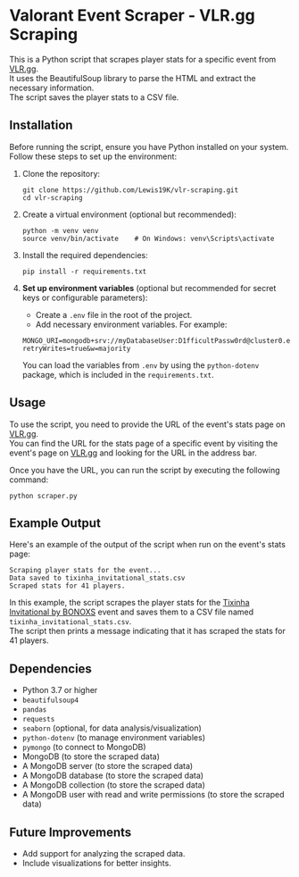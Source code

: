 # Valorant Event Scraper - VLR.gg Scraping

This is a Python script that scrapes player stats for a specific event from [VLR.gg](https://vlr.gg).  
It uses the BeautifulSoup library to parse the HTML and extract the necessary information.  
The script saves the player stats to a CSV file.

## Installation

Before running the script, ensure you have Python installed on your system.  
Follow these steps to set up the environment:

1. Clone the repository:

   ```
   git clone https://github.com/Lewis19K/vlr-scraping.git
   cd vlr-scraping
   ```

2. Create a virtual environment (optional but recommended):

   ```
   python -m venv venv
   source venv/bin/activate    # On Windows: venv\Scripts\activate
   ```

3. Install the required dependencies:

   ```
   pip install -r requirements.txt
   ```

4. **Set up environment variables** (optional but recommended for secret keys or configurable parameters):
   - Create a `.env` file in the root of the project.
   - Add necessary environment variables. For example:

   ```
   MONGO_URI=mongodb+srv://myDatabaseUser:D1fficultPassw0rd@cluster0.example.mongodb.net/?retryWrites=true&w=majority
   ```

   You can load the variables from `.env` by using the `python-dotenv` package, which is included in the `requirements.txt`.

## Usage

To use the script, you need to provide the URL of the event's stats page on [VLR.gg](https://vlr.gg).  
You can find the URL for the stats page of a specific event by visiting the event's page on [VLR.gg](https://vlr.gg) and looking for the URL in the address bar.

Once you have the URL, you can run the script by executing the following command:

```
python scraper.py
```

## Example Output

Here's an example of the output of the script when run on the event's stats page:

```
Scraping player stats for the event...
Data saved to tixinha_invitational_stats.csv
Scraped stats for 41 players.
```

In this example, the script scrapes the player stats for the [Tixinha Invitational by BONOXS](https://www.vlr.gg/event/2278/tixinha-invitational-by-bonoxs) event and saves them to a CSV file named `tixinha_invitational_stats.csv`.  
The script then prints a message indicating that it has scraped the stats for 41 players.

## Dependencies

- Python 3.7 or higher
- `beautifulsoup4`
- `pandas`
- `requests`
- `seaborn` (optional, for data analysis/visualization)
- `python-dotenv` (to manage environment variables)
- `pymongo` (to connect to MongoDB)
- MongoDB (to store the scraped data)
- A MongoDB server (to store the scraped data)
- A MongoDB database (to store the scraped data)
- A MongoDB collection (to store the scraped data)
- A MongoDB user with read and write permissions (to store the scraped data)

## Future Improvements

- Add support for analyzing the scraped data.
- Include visualizations for better insights.
